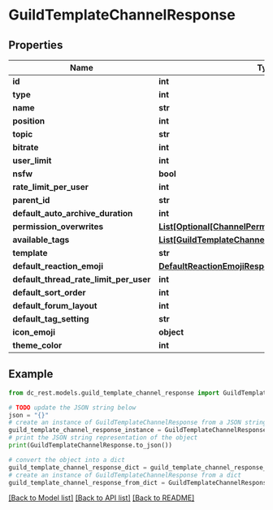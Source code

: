 # GuildTemplateChannelResponse


## Properties

Name | Type | Description | Notes
------------ | ------------- | ------------- | -------------
**id** | **int** |  | [optional] 
**type** | **int** |  | 
**name** | **str** |  | [optional] 
**position** | **int** |  | [optional] 
**topic** | **str** |  | [optional] 
**bitrate** | **int** |  | 
**user_limit** | **int** |  | 
**nsfw** | **bool** |  | 
**rate_limit_per_user** | **int** |  | 
**parent_id** | **str** |  | [optional] 
**default_auto_archive_duration** | **int** |  | [optional] 
**permission_overwrites** | [**List[Optional[ChannelPermissionOverwriteResponse]]**](ChannelPermissionOverwriteResponse.md) |  | 
**available_tags** | [**List[GuildTemplateChannelTags]**](GuildTemplateChannelTags.md) |  | [optional] 
**template** | **str** |  | 
**default_reaction_emoji** | [**DefaultReactionEmojiResponse**](DefaultReactionEmojiResponse.md) |  | [optional] 
**default_thread_rate_limit_per_user** | **int** |  | [optional] 
**default_sort_order** | **int** |  | [optional] 
**default_forum_layout** | **int** |  | [optional] 
**default_tag_setting** | **str** |  | [optional] 
**icon_emoji** | **object** |  | [optional] 
**theme_color** | **int** |  | [optional] 

## Example

```python
from dc_rest.models.guild_template_channel_response import GuildTemplateChannelResponse

# TODO update the JSON string below
json = "{}"
# create an instance of GuildTemplateChannelResponse from a JSON string
guild_template_channel_response_instance = GuildTemplateChannelResponse.from_json(json)
# print the JSON string representation of the object
print(GuildTemplateChannelResponse.to_json())

# convert the object into a dict
guild_template_channel_response_dict = guild_template_channel_response_instance.to_dict()
# create an instance of GuildTemplateChannelResponse from a dict
guild_template_channel_response_from_dict = GuildTemplateChannelResponse.from_dict(guild_template_channel_response_dict)
```
[[Back to Model list]](../README.md#documentation-for-models) [[Back to API list]](../README.md#documentation-for-api-endpoints) [[Back to README]](../README.md)



